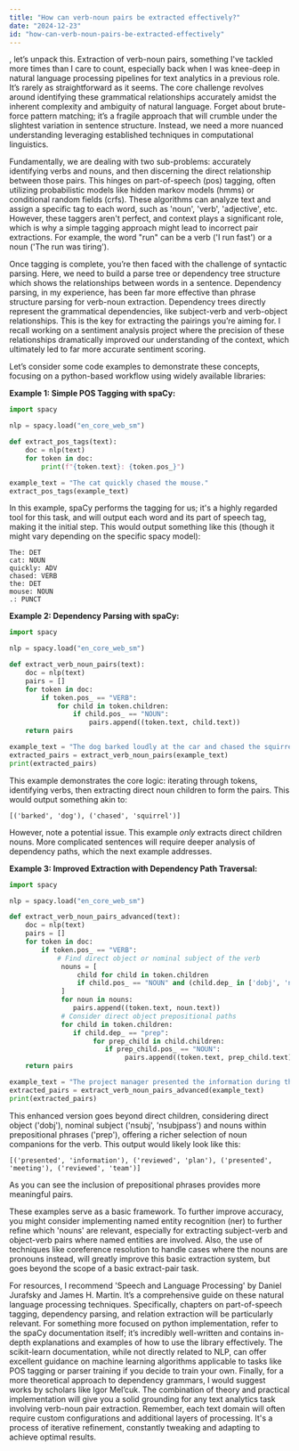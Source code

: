 ```yaml
---
title: "How can verb-noun pairs be extracted effectively?"
date: "2024-12-23"
id: "how-can-verb-noun-pairs-be-extracted-effectively"
---
```


, let’s unpack this. Extraction of verb-noun pairs, something I've tackled more times than I care to count, especially back when I was knee-deep in natural language processing pipelines for text analytics in a previous role. It’s rarely as straightforward as it seems. The core challenge revolves around identifying these grammatical relationships accurately amidst the inherent complexity and ambiguity of natural language. Forget about brute-force pattern matching; it’s a fragile approach that will crumble under the slightest variation in sentence structure. Instead, we need a more nuanced understanding leveraging established techniques in computational linguistics.

Fundamentally, we are dealing with two sub-problems: accurately identifying verbs and nouns, and then discerning the direct relationship between those pairs. This hinges on part-of-speech (pos) tagging, often utilizing probabilistic models like hidden markov models (hmms) or conditional random fields (crfs). These algorithms can analyze text and assign a specific tag to each word, such as 'noun', 'verb', 'adjective', etc. However, these taggers aren't perfect, and context plays a significant role, which is why a simple tagging approach might lead to incorrect pair extractions. For example, the word "run" can be a verb ('I run fast') or a noun ('The run was tiring').

Once tagging is complete, you’re then faced with the challenge of syntactic parsing. Here, we need to build a parse tree or dependency tree structure which shows the relationships between words in a sentence. Dependency parsing, in my experience, has been far more effective than phrase structure parsing for verb-noun extraction. Dependency trees directly represent the grammatical dependencies, like subject-verb and verb-object relationships. This is the key for extracting the pairings you’re aiming for. I recall working on a sentiment analysis project where the precision of these relationships dramatically improved our understanding of the context, which ultimately led to far more accurate sentiment scoring.

Let’s consider some code examples to demonstrate these concepts, focusing on a python-based workflow using widely available libraries:

**Example 1: Simple POS Tagging with spaCy:**

```python
import spacy

nlp = spacy.load("en_core_web_sm")

def extract_pos_tags(text):
    doc = nlp(text)
    for token in doc:
        print(f"{token.text}: {token.pos_}")

example_text = "The cat quickly chased the mouse."
extract_pos_tags(example_text)
```

In this example, spaCy performs the tagging for us; it's a highly regarded tool for this task, and will output each word and its part of speech tag, making it the initial step. This would output something like this (though it might vary depending on the specific spacy model):
```
The: DET
cat: NOUN
quickly: ADV
chased: VERB
the: DET
mouse: NOUN
.: PUNCT
```

**Example 2: Dependency Parsing with spaCy:**

```python
import spacy

nlp = spacy.load("en_core_web_sm")

def extract_verb_noun_pairs(text):
    doc = nlp(text)
    pairs = []
    for token in doc:
        if token.pos_ == "VERB":
            for child in token.children:
                if child.pos_ == "NOUN":
                    pairs.append((token.text, child.text))
    return pairs

example_text = "The dog barked loudly at the car and chased the squirrel."
extracted_pairs = extract_verb_noun_pairs(example_text)
print(extracted_pairs)

```
This example demonstrates the core logic: iterating through tokens, identifying verbs, then extracting direct noun children to form the pairs. This would output something akin to:

```
[('barked', 'dog'), ('chased', 'squirrel')]
```

However, note a potential issue. This example *only* extracts direct children nouns. More complicated sentences will require deeper analysis of dependency paths, which the next example addresses.

**Example 3: Improved Extraction with Dependency Path Traversal:**

```python
import spacy

nlp = spacy.load("en_core_web_sm")

def extract_verb_noun_pairs_advanced(text):
    doc = nlp(text)
    pairs = []
    for token in doc:
        if token.pos_ == "VERB":
            # Find direct object or nominal subject of the verb
             nouns = [
                 child for child in token.children
                 if child.pos_ == "NOUN" and (child.dep_ in ['dobj', 'nsubj', 'nsubjpass'] )
             ]
             for noun in nouns:
                pairs.append((token.text, noun.text))
             # Consider direct object prepositional paths
             for child in token.children:
                if child.dep_ == "prep":
                     for prep_child in child.children:
                        if prep_child.pos_ == "NOUN":
                             pairs.append((token.text, prep_child.text))
    return pairs

example_text = "The project manager presented the information during the meeting and reviewed the plan with the team."
extracted_pairs = extract_verb_noun_pairs_advanced(example_text)
print(extracted_pairs)
```

This enhanced version goes beyond direct children, considering direct object ('dobj'), nominal subject ('nsubj', 'nsubjpass') and nouns within prepositional phrases ('prep'), offering a richer selection of noun companions for the verb. This output would likely look like this:

```
[('presented', 'information'), ('reviewed', 'plan'), ('presented', 'meeting'), ('reviewed', 'team')]
```
As you can see the inclusion of prepositional phrases provides more meaningful pairs.

These examples serve as a basic framework. To further improve accuracy, you might consider implementing named entity recognition (ner) to further refine which 'nouns' are relevant, especially for extracting subject-verb and object-verb pairs where named entities are involved. Also, the use of techniques like coreference resolution to handle cases where the nouns are pronouns instead, will greatly improve this basic extraction system, but goes beyond the scope of a basic extract-pair task.

For resources, I recommend 'Speech and Language Processing' by Daniel Jurafsky and James H. Martin. It’s a comprehensive guide on these natural language processing techniques. Specifically, chapters on part-of-speech tagging, dependency parsing, and relation extraction will be particularly relevant. For something more focused on python implementation, refer to the spaCy documentation itself; it’s incredibly well-written and contains in-depth explanations and examples of how to use the library effectively. The scikit-learn documentation, while not directly related to NLP, can offer excellent guidance on machine learning algorithms applicable to tasks like POS tagging or parser training if you decide to train your own. Finally, for a more theoretical approach to dependency grammars, I would suggest works by scholars like Igor Mel’cuk. The combination of theory and practical implementation will give you a solid grounding for any text analytics task involving verb-noun pair extraction.
Remember, each text domain will often require custom configurations and additional layers of processing. It's a process of iterative refinement, constantly tweaking and adapting to achieve optimal results.
